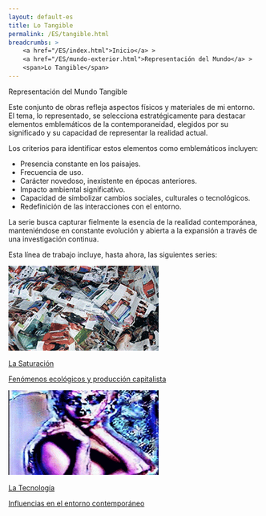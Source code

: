```yaml
---
layout: default-es
title: Lo Tangible
permalink: /ES/tangible.html
breadcrumbs: >
    <a href="/ES/index.html">Inicio</a> >
    <a href="/ES/mundo-exterior.html">Representación del Mundo</a> >
    <span>Lo Tangible</span>
---
```


<div class="subtitulo">Representación del Mundo Tangible</div>

<p class="parrafo">
Este conjunto de obras refleja aspectos físicos y materiales de mi entorno. El tema, lo representado, se selecciona estratégicamente para destacar elementos emblemáticos de la contemporaneidad, elegidos por su significado y su capacidad de representar la realidad actual.
</p>

<p class="parrafo">
Los criterios para identificar estos elementos como emblemáticos incluyen:
</p>

<ul class="parrafo ul">
    <li>Presencia constante en los paisajes.</li>
    <li>Frecuencia de uso.</li>
    <li>Carácter novedoso, inexistente en épocas anteriores.</li>
    <li>Impacto ambiental significativo.</li>
    <li>Capacidad de simbolizar cambios sociales, culturales o tecnológicos.</li>
    <li>Redefinición de las interacciones con el entorno.</li>
</ul>

<p class="parrafo">
La serie busca capturar fielmente la esencia de la realidad contemporánea, manteniéndose en constante evolución y abierta a la expansión a través de una investigación continua.
</p>

<p class="parrafo">
Esta línea de trabajo incluye, hasta ahora, las siguientes series:
</p>

<!-- Aquí se pueden añadir las series específicas cuando estén disponibles -->

<div class="button-container">
    <a href="/saturacion.html" class="fancy-button">
        <div class="button-content">
            <img src="/assets/img/animacion-boton-la-saturacion.gif" alt="La Saturación">
            <p class="title">La Saturación</p>
            <p class="subtitle">Fenómenos ecológicos y producción capitalista</p>
        </div>
    </a>
    <a href="/tecnologia.html" class="fancy-button">
        <div class="button-content">
            <img src="/assets/img/animacion-boton-la-tecnologia.gif" alt="La Tecnología">
            <p class="title">La Tecnología</p>
            <p class="subtitle">Influencias en el entorno contemporáneo</p>
        </div>
    </a>
</div>
